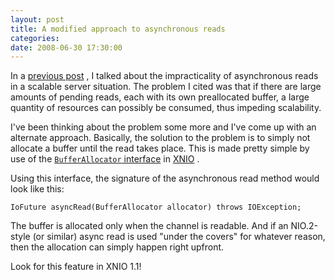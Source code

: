 ```yaml
---
layout: post
title: A modified approach to asynchronous reads
categories: 
date: 2008-06-30 17:30:00
---
```

 In a [previous post]("http://dmlloyd.blogspot.com/2008/05/aio-versus-network-servers.html" "") , I talked about the impracticality of asynchronous reads in a scalable server situation. The problem I cited was that if there are large amounts of pending reads, each with its own preallocated buffer, a large quantity of resources can possibly be consumed, thus impeding scalability.

I've been thinking about the problem some more and I've come up with an alternate approach. Basically, the solution to the problem is to simply not allocate a buffer until the read takes place. This is made pretty simple by use of the [`BufferAllocator` interface]("http://docs.jboss.org/xnio/1.0/api/org/jboss/xnio/BufferAllocator.html" "") in [XNIO]("http://www.jboss.org/xnio/" "") .

Using this interface, the signature of the asynchronous read method would look like this:

`IoFuture asyncRead(BufferAllocator allocator) throws IOException;`

The buffer is allocated only when the channel is readable. And if an NIO.2-style (or similar) async read is used "under the covers" for whatever reason, then the allocation can simply happen right upfront.

Look for this feature in XNIO 1.1!